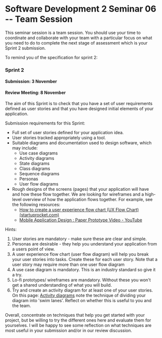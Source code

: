 # Software Development 2 Seminar 06 -- Team Session

This seminar session is a team session. You should use your time to coordinate and collaborate with your team with a particular focus on what you need to do to complete the next stage of assessment which is your Sprint 2 submission.

To remind you of the specification for sprint 2:

### Sprint 2

#### Submission: 3 November

#### Review Meeting: 8 November

The aim of this Sprint is to check that you have a set of user requirements defined as user stories and that you have designed initial elements of your application.

Submission requirements for this Sprint:

- Full set of user stories defined for your application idea.
- User stories tracked appropriately using a tool.
- Suitable diagrams and documentation used to design software, which may include:
  - Use case diagrams
  - Activity diagrams
  - State diagrams
  - Class diagrams
  - Sequence diagrams
  - Personas
  - User flow diagrams
- Rough designs of the screens (pages) that your application will have and how these flow together. We are looking for wireframes and a high-level overview of how the application flows together. For example, see the following resources:
  - [How to create a user experience flow chart (UX Flow Chart) (startuprocket.com)](https://www.startuprocket.com/articles/how-to-create-a-user-experience-flow-chart-ux-flow-chart)
  - [Mobile Application Design : Paper Prototype Video - YouTube](https://www.youtube.com/watch?v=y20E3qBmHpg)



Hints:

1. User stories are mandatory - make sure these are clear and simple.
2. Personas are desirable - they help you understand your application from a users point of view.
3. A user experience flow chart (user flow diagram) will help you break your user stories into tasks.  Create these for each user story.  Note that a user story may require more than one user flow diagram
4. A use case diagram is mandatory.  This is an industry standard so give it a try.
5. Lo-fi prototypes/ wireframes are mandatory. Without these you won't get a shared understanding of what you will build.
6. Try and create an activity diagram for at least one of your user stories.  On this page: [Activity diagrams](http://agilemodeling.com/style/activityDiagram.htm) note the technique of dividing your diagram into 'swim lanes'.  Reflect on whether this is useful to you and the team.

Overall, concentrate on techniques that help you get started with your project, but be willing to try the different ones here and evaluate them for yourselves.  I will be happy to see some reflection on what techniques are most useful in your submission and/or in our review discussion.



